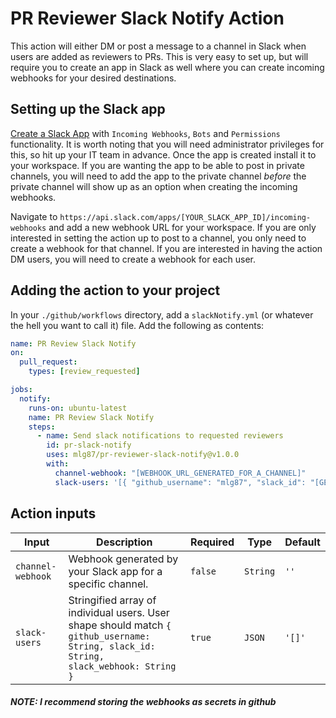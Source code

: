# PR Reviewer Slack Notify Action

This action will either DM or post a message to a channel in Slack when users are added as reviewers to PRs. This is very easy to set up, but will require you to create an app in Slack as well where you can create incoming webhooks for your desired destinations.

## Setting up the Slack app

[Create a Slack App](https://api.slack.com/apps) with `Incoming Webhooks`, `Bots` and `Permissions` functionality. It is worth noting that you will need administrator privileges for this, so hit up your IT team in advance. Once the app is created install it to your workspace. If you are wanting the app to be able to post in private channels, you will need to add the app to the private channel _before_ the private channel will show up as an option when creating the incoming webhooks.

Navigate to `https://api.slack.com/apps/[YOUR_SLACK_APP_ID]/incoming-webhooks` and add a new webhook URL for your workspace. If you are only interested in setting the action up to post to a channel, you only need to create a webhook for that channel. If you are interested in having the action DM users, you will need to create a webhook for each user.

## Adding the action to your project

In your `./github/workflows` directory, add a `slackNotify.yml` (or whatever the hell you want to call it) file. Add the following as contents:

```yml
name: PR Review Slack Notify
on:
  pull_request:
    types: [review_requested]

jobs:
  notify:
    runs-on: ubuntu-latest
    name: PR Review Slack Notify
    steps:
      - name: Send slack notifications to requested reviewers
        id: pr-slack-notify
        uses: mlg87/pr-reviewer-slack-notify@v1.0.0
        with:
          channel-webhook: "[WEBHOOK_URL_GENERATED_FOR_A_CHANNEL]"
          slack-users: '[{ "github_username": "mlg87", "slack_id": "[GET_ME_FROM_YOUR_SLACK_WORKSPACE]", "slack_webhook": "[WEBHOOK_URL_GENERATED_FOR_A_SPECIFIC_USER]" }]'
```

## Action inputs

| Input             | Description                                                                                                                           | Required | Type     | Default |
| ----------------- | ------------------------------------------------------------------------------------------------------------------------------------- | -------- | -------- | ------- |
| `channel-webhook` | Webhook generated by your Slack app for a specific channel.                                                                           | `false`  | `String` | `''`    |
| `slack-users`     | Stringified array of individual users. User shape should match `{ github_username: String, slack_id: String, slack_webhook: String }` | `true`   | `JSON`   | `'[]'`  |

##### NOTE: I recommend storing the webhooks as secrets in github
